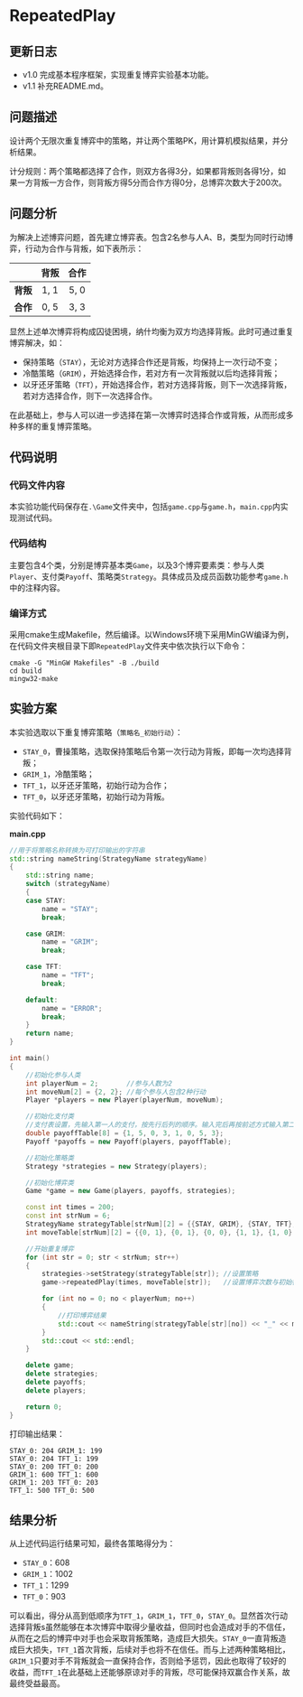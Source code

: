 # RepeatedPlay

## 更新日志

- v1.0 完成基本程序框架，实现重复博弈实验基本功能。
- v1.1 补充README.md。

## 问题描述

设计两个无限次重复博弈中的策略，并让两个策略PK，用计算机模拟结果，并分析结果。

计分规则：两个策略都选择了合作，则双方各得3分，如果都背叛则各得1分，如果一方背叛一方合作，则背叛方得5分而合作方得0分，总博弈次数大于200次。

## 问题分析

为解决上述博弈问题，首先建立博弈表。包含2名参与人A、B，类型为同时行动博弈，行动为合作与背叛，如下表所示：

|          | **背叛** | **合作** |
| :------: | :------: | :------: |
| **背叛** |   1, 1   |   5, 0   |
| **合作** |   0, 5   |   3, 3   |

显然上述单次博弈将构成囚徒困境，纳什均衡为双方均选择背叛。此时可通过重复博弈解决，如：

- 保持策略（`STAY`），无论对方选择合作还是背叛，均保持上一次行动不变；
- 冷酷策略（`GRIM`），开始选择合作，若对方有一次背叛就以后均选择背叛；
- 以牙还牙策略（`TFT`），开始选择合作，若对方选择背叛，则下一次选择背叛，若对方选择合作，则下一次选择合作。

在此基础上，参与人可以进一步选择在第一次博弈时选择合作或背叛，从而形成多种多样的重复博弈策略。

## 代码说明

### 代码文件内容

本实验功能代码保存在`.\Game`文件夹中，包括`game.cpp`与`game.h`，`main.cpp`内实现测试代码。

### 代码结构

主要包含4个类，分别是博弈基本类`Game`，以及3个博弈要素类：参与人类`Player`、支付类`Payoff`、策略类`Strategy`。具体成员及成员函数功能参考`game.h`中的注释内容。

### 编译方式

采用cmake生成Makefile，然后编译。以Windows环境下采用MinGW编译为例，在代码文件夹根目录下即`RepeatedPlay`文件夹中依次执行以下命令：

```
cmake -G "MinGW Makefiles" -B ./build
cd build
mingw32-make
```

## 实验方案

本实验选取以下重复博弈策略（`策略名_初始行动`）：

- `STAY_0`，曹操策略，选取保持策略后令第一次行动为背叛，即每一次均选择背叛；
- `GRIM_1`，冷酷策略；
- `TFT_1`，以牙还牙策略，初始行动为合作；
- `TFT_0`，以牙还牙策略，初始行动为背叛。

实验代码如下：

**main.cpp**

```cpp
//用于将策略名称转换为可打印输出的字符串
std::string nameString(StrategyName strategyName)
{
    std::string name;
    switch (strategyName)
    {
    case STAY:
        name = "STAY";
        break;

    case GRIM:
        name = "GRIM";
        break;

    case TFT:
        name = "TFT";
        break;

    default:
        name = "ERROR";
        break;
    }
    return name;
}

int main()
{
    //初始化参与人类
    int playerNum = 2;       //参与人数为2
    int moveNum[2] = {2, 2}; //每个参与人包含2种行动
    Player *players = new Player(playerNum, moveNum);

    //初始化支付类
    //支付表设置，先输入第一人的支付，按先行后列的顺序。输入完后再按前述方式输入第二人的支付
    double payoffTable[8] = {1, 5, 0, 3, 1, 0, 5, 3};
    Payoff *payoffs = new Payoff(players, payoffTable);

    //初始化策略类
    Strategy *strategies = new Strategy(players);

    //初始化博弈类
    Game *game = new Game(players, payoffs, strategies);

    const int times = 200;                                                                                                  //重复博弈次数
    const int strNum = 6;                                                                                                   //实验策略种类数
    StrategyName strategyTable[strNum][2] = {{STAY, GRIM}, {STAY, TFT}, {STAY, TFT}, {GRIM, TFT}, {GRIM, TFT}, {TFT, TFT}}; //3种策略两两之间比较
    int moveTable[strNum][2] = {{0, 1}, {0, 1}, {0, 0}, {1, 1}, {1, 0}, {1, 0}};                                            //0表示背叛，1表示合作。2名参与人的初始行动

    //开始重复博弈
    for (int str = 0; str < strNum; str++)
    {
        strategies->setStrategy(strategyTable[str]); //设置策略
        game->repeatedPlay(times, moveTable[str]);   //设置博弈次数与初始行动

        for (int no = 0; no < playerNum; no++)
        {
            //打印博弈结果
            std::cout << nameString(strategyTable[str][no]) << "_" << moveTable[str][no] << ": " << game->getFinalPayoff()[no] << " ";
        }
        std::cout << std::endl;
    }

    delete game;
    delete strategies;
    delete payoffs;
    delete players;

    return 0;
}
```

打印输出结果：

```
STAY_0: 204 GRIM_1: 199
STAY_0: 204 TFT_1: 199
STAY_0: 200 TFT_0: 200
GRIM_1: 600 TFT_1: 600
GRIM_1: 203 TFT_0: 203
TFT_1: 500 TFT_0: 500
```

## 结果分析

从上述代码运行结果可知，最终各策略得分为：

- `STAY_0`：608
- `GRIM_1`：1002
- `TFT_1`：1299
- `TFT_0`：903

可以看出，得分从高到低顺序为`TFT_1`，`GRIM_1`，`TFT_0`，`STAY_0`。显然首次行动选择背叛s虽然能够在本次博弈中取得少量收益，但同时也会造成对手的不信任，从而在之后的博弈中对手也会采取背叛策略，造成巨大损失。`STAY_0`一直背叛造成巨大损失，`TFT_1`首次背叛，后续对手也将不在信任。而与上述两种策略相比，`GRIM_1`只要对手不背叛就会一直保持合作，否则给予惩罚，因此也取得了较好的收益，而`TFT_1`在此基础上还能够原谅对手的背叛，尽可能保持双赢合作关系，故最终受益最高。